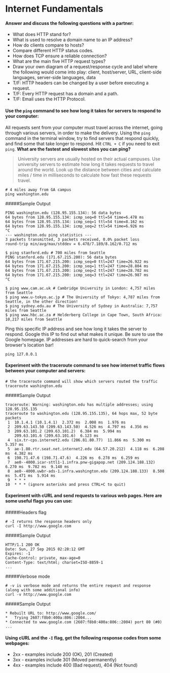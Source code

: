 # Internet Fundamentals

#### Answer and discuss the following questions with a partner:

- What does HTTP stand for?
- What is used to resolve a domain name to an IP address?
- How do clients compare to hosts?
- Compare different HTTP status codes.
- How does TCP ensure a reliable connection?
- What are the main five HTTP request types?
- Draw your own diagram of a request/response cycle and label where the following would come into play: client, host/server, URL, client-side languages, server-side languages, data
- T/F: HTTP headers can be changed by a user before executing a request.
- T/F: Every HTTP request has a domain and a path.
- T/F: Email uses the HTTP Protocol.


#### Use the `ping` command to see how long it takes for servers to respond to your computer:

All requests sent from your computer must travel across the internet, going through various servers, in order to make the delivery. Using the `ping` command in the terminal window, try to find servers that respond quickly, and find some that take longer to respond. Hit `CTRL + C` if you need to exit `ping`. **What are the fastest and slowest sites you can ping?**

> University servers are usually hosted on their actual campuses. Use university servers to estimate how long it takes requests to travel around the world. Look up the distance between cities and calculate miles / time in milliseconds to calculate how fast these requests travel.

```
# 4 miles away from GA campus
ping washington.edu
```

#####Sample Output
```
PING washington.edu (128.95.155.134): 56 data bytes
64 bytes from 128.95.155.134: icmp_seq=0 ttl=54 time=6.478 ms
64 bytes from 128.95.155.134: icmp_seq=1 ttl=54 time=8.162 ms
64 bytes from 128.95.155.134: icmp_seq=2 ttl=54 time=6.926 ms
^C
--- washington.edu ping statistics ---
3 packets transmitted, 3 packets received, 0.0% packet loss
round-trip min/avg/max/stddev = 6.478/7.189/8.162/0.712 ms

$ ping stanford.edu # 700 miles from Seattle
PING stanford.edu (171.67.215.200): 56 data bytes
64 bytes from 171.67.215.200: icmp_seq=0 ttl=247 time=26.922 ms
64 bytes from 171.67.215.200: icmp_seq=1 ttl=247 time=28.804 ms
64 bytes from 171.67.215.200: icmp_seq=2 ttl=247 time=28.702 ms
64 bytes from 171.67.215.200: icmp_seq=3 ttl=247 time=26.987 ms
^C

$ ping www.cam.ac.uk # Cambridge University in London: 4,757 miles from Seattle
$ ping www.u-tokyo.ac.jp # The University of Tokyo: 4,787 miles from Seattle, in the other direction!
$ ping sydney.edu.au # The University of Sydney in Australia: 7,757 miles from Seattle
$ ping www.hbc.ac.za # Helderberg College in Cape Town, South Africa: 10,217 miles from Seattle
```

Ping this specific IP address and see how long it takes the server to respond. Google this IP to find out what makes it unique. Be sure to use the Google homepage. IP addresses are hard to quick-search from your browser's location bar!

```
ping 127.0.0.1
```

#### Experiment with the traceroute command to see how internet traffic flows between your computer and servers:

```
# the traceroute command will show which servers routed the traffic
traceroute washington.edu
```

#####Sample Output
```
traceroute: Warning: washington.edu has multiple addresses; using 128.95.155.135
traceroute to washington.edu (128.95.155.135), 64 hops max, 52 byte packets
 1  10.1.4.1 (10.1.4.1)  2.372 ms  2.008 ms  1.976 ms
 2  209.63.143.50 (209.63.143.50)  4.526 ms  4.797 ms  4.356 ms
 3  209.63.101.2 (209.63.101.2)  6.384 ms  5.994 ms
    209.63.101.6 (209.63.101.6)  6.123 ms
 4  six.tr-cps.internet2.edu (206.81.80.77)  11.866 ms  5.300 ms  5.357 ms
 5  ae-1.80.rtr.seat.net.internet2.edu (64.57.20.212)  4.118 ms  6.208 ms  4.382 ms
 6  198.71.47.6 (198.71.47.6)  4.226 ms  6.278 ms  6.259 ms
 7  ae0--4000.icar-sttl1-1.infra.pnw-gigapop.net (209.124.188.132)  6.270 ms  9.782 ms  9.148 ms
 8  ae0--4000.uwbr-ads-1.infra.washington.edu (209.124.188.133)  8.508 ms  5.471 ms  5.914 ms
 9  * * *
10  * * * (ignore asterisks and press CTRL+C to quit)
```

#### Experiment with cURL and send requests to various web pages. Here are some useful flags you can use:


#####Headers flag
```
# -I returns the response headers only
curl -I http://www.google.com
```

#####Sample Output
```
HTTP/1.1 200 OK
Date: Sun, 27 Sep 2015 02:28:12 GMT
Expires: -1
Cache-Control: private, max-age=0
Content-Type: text/html; charset=ISO-8859-1
...
```

#####Verbose mode
```
# -v is verbose mode and returns the entire request and response (along with some additional info)
curl -v http://www.google.com
```

#####Sample Output
```
* Rebuilt URL to: http://www.google.com/
*   Trying 2607:f8b0:400a:806::2004...
* Connected to www.google.com (2607:f8b0:400a:806::2004) port 80 (#0)
...
```

#### Using cURL and the `-I` flag, get the following response codes from some webpages:

- 2xx - examples include 200 (OK), 201 (Created)
- 3xx - examples include 301 (Moved permanently)
- 4xx - examples include 400 (Bad request), 404 (Not found)

